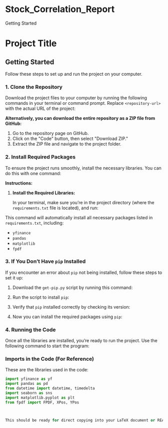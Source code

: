 # Stock_Correlation_Report

Getting Started

# Project Title

## Getting Started

Follow these steps to set up and run the project on your computer.

### 1. Clone the Repository

Download the project files to your computer by running the following commands in your terminal or command prompt. Replace `<repository-url>` with the actual URL of the project:


**Alternatively, you can download the entire repository as a ZIP file from GitHub:**  
1. Go to the repository page on GitHub.
2. Click on the "Code" button, then select "Download ZIP."
3. Extract the ZIP file and navigate to the project folder.

### 2. Install Required Packages

To ensure the project runs smoothly, install the necessary libraries. You can do this with one command:

**Instructions:**

1. **Install the Required Libraries:**

   In your terminal, make sure you’re in the project directory (where the `requirements.txt` file is located), and run:



This command will automatically install all necessary packages listed in `requirements.txt`, including:  
- `yfinance`  
- `pandas`  
- `matplotlib`  
- `fpdf`

### 3. If You Don’t Have `pip` Installed

If you encounter an error about `pip` not being installed, follow these steps to set it up:

1. Download the `get-pip.py` script by running this command:



2. Run the script to install `pip`:



3. Verify that `pip` installed correctly by checking its version:



4. Now you can install the required packages using `pip`:



### 4. Running the Code

Once all the libraries are installed, you’re ready to run the project. Use the following command to start the program:



### Imports in the Code (For Reference)

These are the libraries used in the code:

```python
import yfinance as yf  
import pandas as pd  
from datetime import datetime, timedelta  
import seaborn as sns  
import matplotlib.pyplot as plt  
from fpdf import FPDF, XPos, YPos  



This should be ready for direct copying into your LaTeX document or README with LaTeX-style formatting. Let me know if there are further adjustments you need!
